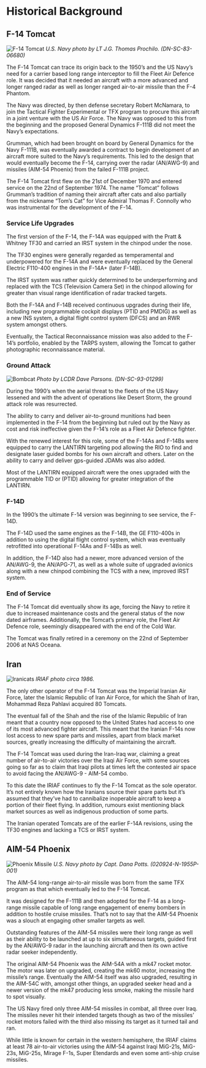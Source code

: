 # Historical Background

## F-14 Tomcat

![F-14 Tomcat](../img/F-14TU95.png)
*U.S. Navy photo by LT J.G. Thomas Prochilo. (DN-SC-83-06680)*

The F-14 Tomcat can trace its origin back to the 1950’s and the US Navy’s need for a carrier based long range interceptor to fill the Fleet Air Defence role. It was decided that it needed an aircraft with a more advanced and longer ranged radar as well as longer ranged air-to-air missile than the F-4 Phantom.

The Navy was directed, by then defense secretary Robert McNamara, to join the Tactical Fighter Experimental or TFX program to procure this aircraft in a joint venture with the US Air Force. The Navy was opposed to this from the beginning and the proposed General Dynamics F-111B did not meet the Navy’s expectations.

Grumman, which had been brought on board by General Dynamics for the Navy F-111B, was eventually awarded a contract to begin development of an aircraft more suited to the Navy’s requirements. This led to the design that would eventually become the F-14, carrying over the radar (AN/AWG-9) and missiles (AIM-54 Phoenix) from the failed F-111B project.

The F-14 Tomcat first flew on the 21st of December 1970 and entered service on the 22nd of September 1974. The name “Tomcat” follows Grumman’s tradition of naming their aircraft after cats and also partially from the nickname “Tom’s Cat” for Vice Admiral Thomas F. Connolly who was instrumental for the development of the F-14.

### Service Life Upgrades

The first version of the F-14, the F-14A was equipped with the Pratt & Whitney TF30 and carried an IRST system in the chinpod under the nose.

The TF30 engines were generally regarded as temperamental and underpowered for the F-14A and were eventually replaced by the General Electric F110-400 engines in the F-14A+ (later F-14B).

The IRST system was rather quickly determined to be underperforming and replaced with the TCS (Television Camera Set) in the chinpod allowing for greater than visual range identification of radar tracked targets.

Both the F-14A and F-14B received continuous upgrades during their life, including new programmable cockpit displays (PTID and PMDIG) as well as a new INS system, a digital flight control system (DFCS) and an RWR system amongst others.

Eventually, the Tactical Reconnaissance mission was also added to the F-14’s portfolio, enabled by the TARPS system, allowing the Tomcat to gather photographic reconnaissance material.

### Ground Attack

![Bombcat](../img/bombcat.png)
*Photo by LCDR Dave Parsons. (DN-SC-93-01299)*

During the 1990’s when the aerial threat to the fleets of the US Navy lessened and with the advent of operations like Desert Storm, the ground attack role was resurrected.

The ability to carry and deliver air-to-ground munitions had been implemented in the F-14 from the beginning but ruled out by the Navy as cost and risk ineffective given the F-14’s role as a Fleet Air Defence fighter.

With the renewed interest for this role, some of the F-14As and F-14Bs were equipped to carry the LANTIRN targeting pod allowing the RIO to find and designate laser guided bombs for his own aircraft and others. Later on the ability to carry and deliver gps-guided JDAMs was also added.

Most of the LANTIRN equipped aircraft were the ones upgraded with the programmable TID or (PTID) allowing for greater integration of the LANTIRN.

### F-14D

In the 1990’s the ultimate F-14 version was beginning to see service, the F-14D.

The F-14D used the same engines as the F-14B, the GE F110-400s in addition to using the digital flight control system, which was eventually retrofitted into operational F-14As and F-14Bs as well.

In addition, the F-14D also had a newer, more advanced version of the AN/AWG-9, the AN/APG-71, as well as a whole suite of upgraded avionics along with a new chinpod combining the TCS with a new, improved IRST system.

### End of Service

The F-14 Tomcat did eventually show its age, forcing the Navy to retire it due to increased maintenance costs and the general status of the now dated airframes. Additionally, the Tomcat’s primary role, the Fleet Air Defence role, seemingly disappeared with the end of the Cold War.

The Tomcat was finally retired in a ceremony on the 22nd of September 2006 at NAS Oceana.

## Iran

![Iranicats](../img/iranicats.jpg)
*IRIAF photo circa 1986.*

The only other operator of the F-14 Tomcat was the Imperial Iranian Air Force, later the Islamic Republic of Iran Air Force, for which the Shah of Iran, Mohammad Reza Pahlavi acquired 80 Tomcats.

The eventual fall of the Shah and the rise of the Islamic Republic of Iran meant that a country now opposed to the United States had access to one of its most advanced fighter aircraft. This meant that the Iranian F-14s now lost access to new spare parts and missiles, apart from black market sources, greatly increasing the difficulty of maintaining the aircraft.

The F-14 Tomcat was used during the Iran-Iraq war, claiming a great number of air-to-air victories over the Iraqi Air Force, with some sources going so far as to claim that Iraqi pilots at times left the contested air space to avoid facing the AN/AWG-9 - AIM-54 combo.

To this date the IRIAF continues to fly the F-14 Tomcat as the sole operator. It’s not entirely known how the Iranians source their spare parts but it’s assumed that they’ve had to cannibalize inoperable aircraft to keep a portion of their fleet flying. In addition, rumours exist mentioning black market sources as well as indigenous production of some parts.

The Iranian operated Tomcats are of the earlier F-14A revisions, using the TF30 engines and lacking a TCS or IRST system.

## AIM-54 Phoenix

![Phoenix Missile](../img/phoenix.jpg)
*U.S. Navy photo by Capt. Dana Potts. (020924-N-1955P-001)*

The AIM-54 long-range air-to-air missile was born from the same TFX program as that which eventually led to the F-14 Tomcat.

It was designed for the F-111B and then adopted for the F-14 as a long-range missile capable of long range engagement of enemy bombers in addition to hostile cruise missiles. That’s not to say that the AIM-54 Phoenix was a slouch at engaging other smaller targets as well.

Outstanding features of the AIM-54 missiles were their long range as well as their ability to be launched at up to six simultaneous targets, guided first by the AN/AWG-9 radar in the launching aircraft and then its own active radar seeker independently.

The original AIM-54 Phoenix was the AIM-54A with a mk47 rocket motor. The motor was later on upgraded, creating the mk60 motor, increasing the missile’s range. Eventually the AIM-54 itself was also upgraded, resulting in the AIM-54C with, amongst other things, an upgraded seeker head and a newer version of the mk47 producing less smoke, making the missile hard to spot visually.

The US Navy fired only three AIM-54 missiles in combat, all three over Iraq. The missiles never hit their intended targets though as two of the missiles’ rocket motors failed with the third also missing its target as it turned tail and ran.

While little is known for certain in the western hemisphere, the IRIAF claims at least 78 air-to-air victories using the AIM-54 against Iraqi MiG-21s, MiG-23s, MiG-25s, Mirage F-1s, Super Etendards and even some anti-ship cruise missiles.
